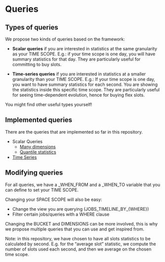 # Queries

## Types of queries

We propose two kinds of queries based on the framework:

- **Scalar queries** if you are interested in statistics at the same granularity as your TIME SCOPE. E.g.: if your time scope is one day, you will have summary statistics for that day. They are particularly useful for committing to buy slots.

- **Time-series queries** if you are interested in statistics at a smaller granularity than your TIME SCOPE. E.g.: If your time scope is one day, you want to have summary statistics for each second. You are showing the statistics inside this specific time scope. They are particularly useful for seeing time-dependent evolution, hence for buying flex slots.

You might find other useful types yourself!


## Implemented queries

There are the queries that are implemented so far in this repository.

- Scalar Queries
    - [Many dimensions](queries/hierarichal/many_dimensions)
    - [Quantile statistics](queries/hierarchical/quantile_statistics)
- [Time Series](queries/time-series/consumption_timeline)


## Modifying queries

For all queries, we have a _WHEN_FROM and a _WHEN_TO variable that you can define to set your TIME SCOPE.


Changing your SPACE SCOPE will also be easy: 
- Change the view you are querying (JOBS_TIMELINE_BY_{WHERE})
- Filter certain jobs/queries with a WHERE clause

Changing the BUCKET and DIMENSIONS can be more involved, this is why we propose multiple queries that you can use and get inspired from.

Note: in this repository, we have chosen to have all slots statistics to be calculated by second. E.g. for the “average slot” statistic, we compute the number of slots used each second, and then we average on the chosen time scope.  